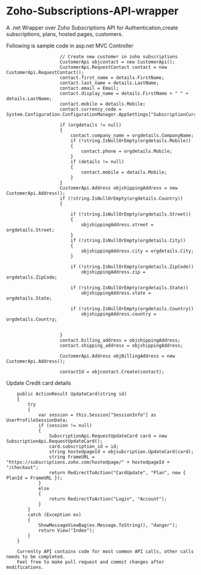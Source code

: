 # Zoho-Subscriptions-API-wrapper
A .net Wrapper over Zoho Subscriptions API for Authentication,create subscriptions, plans, hosted pages, customers. 


Following is sample code in asp.net MVC Controller 

                        // Create new customer in zoho subscriptions
                        CustomerApi objcontact = new CustomerApi();
                        CustomerApi.RequestContact contact = new CustomerApi.RequestContact();
                        contact.first_name = details.FirstName;
                        contact.last_name = details.LastName;
                        contact.email = Email;
                        contact.display_name = details.FirstName + " " + details.LastName;
                        contact.mobile = details.Mobile;
                        contact.currency_code = System.Configuration.ConfigurationManager.AppSettings["SubscriptionCurrency"];
                        
                        if (orgdetails != null)
                        {
                            contact.company_name = orgdetails.CompanyName;
                            if (!string.IsNullOrEmpty(orgdetails.Mobile))
                            {
                                contact.phone = orgdetails.Mobile;
                            }
                            if (details != null)
                            {
                                contact.mobile = details.Mobile;
                            }
                        }
                        CustomerApi.Address objshippingAddress = new CustomerApi.Address();
                        if (!string.IsNullOrEmpty(orgdetails.Country))
                        {

                            if (!string.IsNullOrEmpty(orgdetails.Street))
                            {
                                objshippingAddress.street = orgdetails.Street;
                            }
                            if (!string.IsNullOrEmpty(orgdetails.City))
                            {
                                objshippingAddress.city = orgdetails.City;
                            }

                            if (!string.IsNullOrEmpty(orgdetails.ZipCode))
                                objshippingAddress.zip = orgdetails.ZipCode;

                            if (!string.IsNullOrEmpty(orgdetails.State))
                                objshippingAddress.state = orgdetails.State;

                            if (!string.IsNullOrEmpty(orgdetails.Country))
                                objshippingAddress.country = orgdetails.Country;


                        }
                        contact.billing_address = objshippingAddress;
                        contact.shipping_address = objshippingAddress;
                       
                        CustomerApi.Address objBillingAddress = new CustomerApi.Address();
                        
                        contactId = objcontact.Create(contact);


Update Credit card details

        public ActionResult UpdateCard(string id)
        {
            try
            {
                var session = this.Session["SessionInfo"] as UserProfileSessionData;
                if (session != null)
                {
                    SubscriptionApi.RequestUpdateCard card = new SubscriptionApi.RequestUpdateCard();
                    card.subscription_id = id;
                    string hostedpageId = objsubcription.UpdateCard(card);
                    string FrameURL = "https://subscriptions.zoho.com/hostedpage/" + hostedpageId + "/checkout";
                    return RedirectToAction("CardUpdate", "Plan", new { PlanId = FrameURL });
                }
                else
                {
                    return RedirectToAction("Login", "Account");
                }
            }
            catch (Exception ex)
            {
                ShowMessageViewBag(ex.Message.ToString(), "danger");
                return View("Index");
            }
        }
        
        Currenlty API contains code for most common API calls, other calls needs to be completed. 
        Feel free to make pull request and commit changes after modifications. 
        
    

